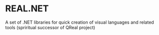 # REAL.NET
A set of .NET libraries for quick creation of visual languages and related tools (spriritual successor of QReal project)
